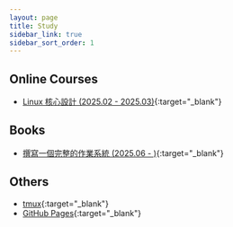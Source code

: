 ```yaml
---
layout: page
title: Study
sidebar_link: true
sidebar_sort_order: 1
---
```


## Online Courses

* [Linux 核心設計 (2025.02 - 2025.03)](https://hackmd.io/@srhuang/S1nBLU4Kyx){:target="_blank"}

## Books

* [撰寫一個完整的作業系統 (2025.06 - )](https://hackmd.io/@srhuang/HyhIsZWCJg){:target="_blank"}


## Others

* [tmux](https://hackmd.io/cM8wTyfVQye4WeRIyLLZqg){:target="_blank"}
* [GitHub Pages](https://hackmd.io/@srhuang/r1ChWE0fle){:target="_blank"}